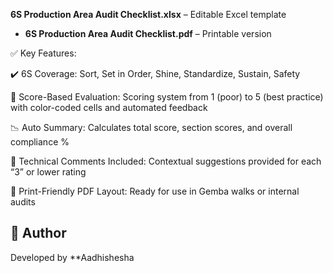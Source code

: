  **6S Production Area Audit Checklist.xlsx** – Editable Excel template
- **6S Production Area Audit Checklist.pdf** – Printable version


✅ Key Features:

✔️ 6S Coverage: Sort, Set in Order, Shine, Standardize, Sustain, Safety

📝 Score-Based Evaluation: Scoring system from 1 (poor) to 5 (best practice) with color-coded cells and automated feedback

📉 Auto Summary: Calculates total score, section scores, and overall compliance %

📌 Technical Comments Included: Contextual suggestions provided for each “3” or lower rating

📎 Print-Friendly PDF Layout: Ready for use in Gemba walks or internal audits


## 👤 Author
Developed by **Aadhishesha
